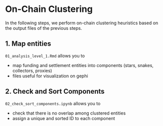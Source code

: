 # On-Chain Clustering
In the following steps, we perform on-chain clustering heuristics based on the output files of the previous steps.

## 1. Map entities
`01_analysis_level_1.Rmd` allows you to 

- map funding and settlement entities into components (stars, snakes, collectors, proxies) 
- files useful for visualization on gephi

## 2. Check and Sort Components
`02_check_sort_components.ipynb` allows you to 

- check that there is no overlap among clustered entities
- assign a unique and sorted ID to each component

